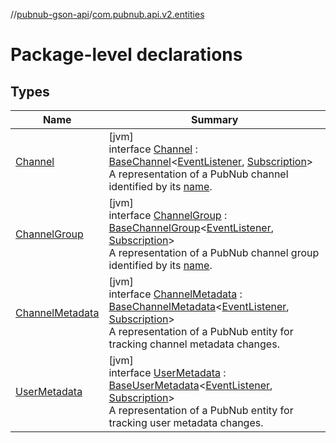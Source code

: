 //[pubnub-gson-api](../../index.md)/[com.pubnub.api.v2.entities](index.md)

# Package-level declarations

## Types

| Name | Summary |
|---|---|
| [Channel](-channel/index.md) | [jvm]<br>interface [Channel](-channel/index.md) : [BaseChannel](../../../../pubnub-core/pubnub-core-api/pubnub-core-api/com.pubnub.api.v2.entities/-base-channel/index.md)&lt;[EventListener](../com.pubnub.api.v2.callbacks/-event-listener/index.md), [Subscription](../com.pubnub.api.v2.subscriptions/-subscription/index.md)&gt; <br>A representation of a PubNub channel identified by its [name](../../../../pubnub-core/pubnub-core-api/com.pubnub.api.v2.entities/-channel/name.md). |
| [ChannelGroup](-channel-group/index.md) | [jvm]<br>interface [ChannelGroup](-channel-group/index.md) : [BaseChannelGroup](../../../../pubnub-core/pubnub-core-api/pubnub-core-api/com.pubnub.api.v2.entities/-base-channel-group/index.md)&lt;[EventListener](../com.pubnub.api.v2.callbacks/-event-listener/index.md), [Subscription](../com.pubnub.api.v2.subscriptions/-subscription/index.md)&gt; <br>A representation of a PubNub channel group identified by its [name](../../../../pubnub-core/pubnub-core-api/com.pubnub.api.v2.entities/-channel-group/name.md). |
| [ChannelMetadata](-channel-metadata/index.md) | [jvm]<br>interface [ChannelMetadata](-channel-metadata/index.md) : [BaseChannelMetadata](../../../../pubnub-core/pubnub-core-api/pubnub-core-api/com.pubnub.api.v2.entities/-base-channel-metadata/index.md)&lt;[EventListener](../com.pubnub.api.v2.callbacks/-event-listener/index.md), [Subscription](../com.pubnub.api.v2.subscriptions/-subscription/index.md)&gt; <br>A representation of a PubNub entity for tracking channel metadata changes. |
| [UserMetadata](-user-metadata/index.md) | [jvm]<br>interface [UserMetadata](-user-metadata/index.md) : [BaseUserMetadata](../../../../pubnub-core/pubnub-core-api/pubnub-core-api/com.pubnub.api.v2.entities/-base-user-metadata/index.md)&lt;[EventListener](../com.pubnub.api.v2.callbacks/-event-listener/index.md), [Subscription](../com.pubnub.api.v2.subscriptions/-subscription/index.md)&gt; <br>A representation of a PubNub entity for tracking user metadata changes. |
